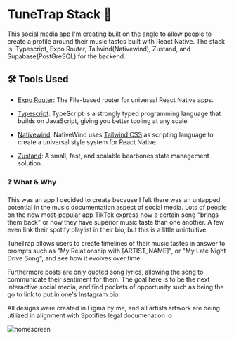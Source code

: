 # TuneTrap Stack 🚀

This social media app I'm creating built on the angle to allow people to create a profile around their music tastes built with React Native. The stack is: Typescript, Expo Router, Tailwind(Nativewind), Zustand, and Supabase(PostGreSQL) for the backend.

## 🛠️ Tools Used

- [Expo Router](https://github.com/expo/router): The File-based router for universal React Native apps.

- [Typescript](https://www.typescriptlang.org/): TypeScript is a strongly typed programming language that builds on JavaScript, giving you better tooling at any scale.

- [Nativewind](https://www.nativewind.dev/): NativeWind uses [Tailwind CSS](https://tailwindcss.com/) as scripting language to create a universal style system for React Native.

- [Zustand](https://docs.pmnd.rs/zustand/getting-started/introduction): A small, fast, and scalable bearbones state management solution.

### ❓ What & Why

This was an app I decided to create because I felt there was an untapped potential in the music documentation aspect of social media. Lots of people on the now most-popular app TikTok express how a certain song "brings them back" or how they have superior music taste than one another. A few even link their spotify playlist in their bio, but this is a little unintuitive.

TuneTrap allows users to create timelines of their music tastes in answer to prompts such as "My Relationship with [ARTIST_NAME]", or "My Late Night Drive Song", and see how it evolves over time.

Furthermore posts are only quoted song lyrics, allowing the song to communicate their sentiment for them. The goal here is to be the next interactive social media, and find pockets of opportunity such as being the go to link to put in one's Instagram bio.

All designs were created in Figma by me, and all artists artwork are being utilized in alignment with Spotifies legal documenation ☺️

![homescreen](https://github.com/mikesteroonie/tunetrap/assets/86593468/1b2d94fe-f3a8-4f56-9218-4d8da7bbe612)

